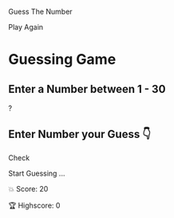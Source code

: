 Guess The Number         

Play Again

Guessing Game
=============

Enter a Number between 1 - 30
-----------------------------

?

Enter Number your Guess 👇
--------------------------

 Check

Start Guessing ...

💥 Score: 20

🏆 Highscore: 0
